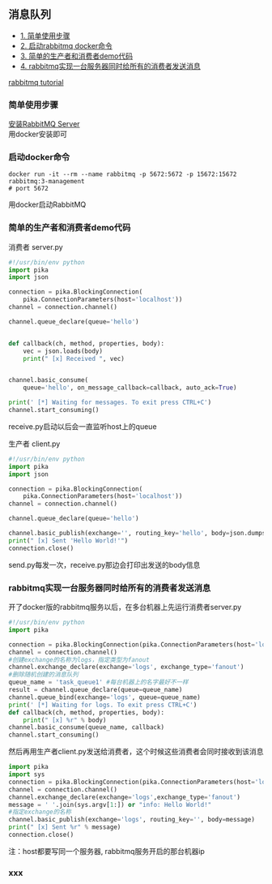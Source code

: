 ## 消息队列

 - [1. 简单使用步骤](#简单使用步骤)
 - [2. 启动rabbitmq docker命令](#启动docker命令)
 - [3. 简单的生产者和消费者demo代码](#简单的生产者和消费者demo代码)
 - [4. rabbitmq实现一台服务器同时给所有的消费者发送消息](#rabbitmq实现一台服务器同时给所有的消费者发送消息)


[rabbitmq tutorial](https://www.rabbitmq.com/tutorials/tutorial-one-python.html)<br>

### 简单使用步骤

[安装RabbitMQ Server](https://www.rabbitmq.com/download.html)<br>
用docker安装即可

### 启动docker命令

```shell
docker run -it --rm --name rabbitmq -p 5672:5672 -p 15672:15672 rabbitmq:3-management
# port 5672
```
用docker启动RabbitMQ

### 简单的生产者和消费者demo代码

消费者 server.py<br>
```python
#!/usr/bin/env python
import pika
import json

connection = pika.BlockingConnection(
    pika.ConnectionParameters(host='localhost'))
channel = connection.channel()

channel.queue_declare(queue='hello')


def callback(ch, method, properties, body):
    vec = json.loads(body)
    print(" [x] Received ", vec)


channel.basic_consume(
    queue='hello', on_message_callback=callback, auto_ack=True)

print(' [*] Waiting for messages. To exit press CTRL+C')
channel.start_consuming()
```
receive.py启动以后会一直监听host上的queue<br>

生产者 client.py<br>
```python
#!/usr/bin/env python
import pika
import json

connection = pika.BlockingConnection(
    pika.ConnectionParameters(host='localhost'))
channel = connection.channel()

channel.queue_declare(queue='hello')

channel.basic_publish(exchange='', routing_key='hello', body=json.dumps([1.2,0.99,5.5]))
print(" [x] Sent 'Hello World!'")
connection.close()
```
send.py每发一次，receive.py那边会打印出发送的body信息


### rabbitmq实现一台服务器同时给所有的消费者发送消息

开了docker版的rabbitmq服务以后，在多台机器上先运行消费者server.py<br>
```python
#!/usr/bin/env python
import pika

connection = pika.BlockingConnection(pika.ConnectionParameters(host='localhost'))
channel = connection.channel()
#创建exchange的名称为logs，指定类型为fanout
channel.exchange_declare(exchange='logs', exchange_type='fanout')
#删除随机创建的消息队列
queue_name = 'task_queue1' #每台机器上的名字最好不一样
result = channel.queue_declare(queue=queue_name)
channel.queue_bind(exchange='logs', queue=queue_name)
print(' [*] Waiting for logs. To exit press CTRL+C')
def callback(ch, method, properties, body):
    print(" [x] %r" % body)
channel.basic_consume(queue_name, callback)
channel.start_consuming()
```

然后再用生产者client.py发送给消费者，这个时候这些消费者会同时接收到该消息<br>
```python
import pika
import sys
connection = pika.BlockingConnection(pika.ConnectionParameters(host='localhost'))
channel = connection.channel()
channel.exchange_declare(exchange='logs',exchange_type='fanout')
message = ' '.join(sys.argv[1:]) or "info: Hello World!"
#指定exchange的名称
channel.basic_publish(exchange='logs', routing_key='', body=message)
print(" [x] Sent %r" % message)
connection.close()
```

注：host都要写同一个服务器, rabbitmq服务开启的那台机器ip

### xxx